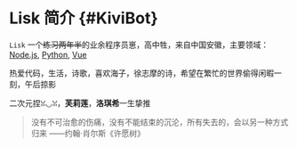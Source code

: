 # Lisk 简介 {#KiviBot}



`Lisk` 一个~~练习两年半~~的业余程序员崽，高中牲，来自中国安徽，主要领域：[Node.js](https://nodejs.com/), [Python](https://python.org/), [Vue](https://vuejs.org/)

热爱代码，生活，诗歌，喜欢海子，徐志摩的诗，希望在繁忙的世界偷得闲暇一刻，午后掠影

二次元捏ꈍ◡ꈍ，**芙莉莲**，**洛琪希**一生挚推

> 没有不可治愈的伤痛，没有不能结束的沉沦，所有失去的，会以另一种方式归来
            ——约翰·肖尔斯《许愿树》